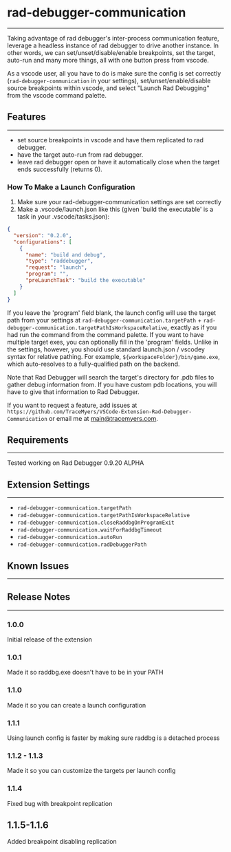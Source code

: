 # rad-debugger-communication
---

Taking advantage of rad debugger's inter-process communication feature, leverage a headless instance of rad debugger to drive another instance. In other words, we can set/unset/disable/enable breakpoints, set the target, auto-run and many more things, all with one button press from vscode. 

As a vscode user, all you have to do is make sure the config is set correctly (`rad-debugger-communication` in your settings), set/unset/enable/disable source breakpoints within vscode, and select "Launch Rad Debugging" from the vscode command palette.

## Features
---
* set source breakpoints in vscode and have them replicated to rad debugger.
* have the target auto-run from rad debugger.
* leave rad debugger open or have it automatically close when the target ends successfully (returns 0). 

### How To Make a Launch Configuration

1. Make sure your rad-debugger-communication settings are set correctly
2. Make a .vscode/launch.json like this (given 'build the executable' is a task in your .vscode/tasks.json):

```json
{
  "version": "0.2.0",
  "configurations": [
    {
      "name": "build and debug",
      "type": "raddebugger",
      "request": "launch",
      "program": "",
      "preLaunchTask": "build the executable"
    }
  ]
}
```

If you leave the 'program' field blank, the launch config will use the target path from your settings at `rad-debugger-communication.targetPath` + `rad-debugger-communication.targetPathIsWorkspaceRelative`, exactly as if you had run the command from the command palette. If you want to have multiple target exes, you can optionally fill in the 'program' fields. Unlike in the settings, however, you should use standard launch.json / vscodey syntax for relative pathing. For example, `${workspaceFolder}/bin/game.exe`, which auto-resolves to a fully-qualified path on the backend.

Note that Rad Debugger will search the target's directory for .pdb files to gather debug information from. If you have custom pdb locations, you will have to give that information to Rad Debugger. 

If you want to request a feature, add issues at `https://github.com/TraceMyers/VSCode-Extension-Rad-Debugger-Communication` or email me at main@tracemyers.com.

## Requirements
---

Tested working on Rad Debugger 0.9.20 ALPHA 

## Extension Settings
---

* `rad-debugger-communication.targetPath`
* `rad-debugger-communication.targetPathIsWorkspaceRelative`
* `rad-debugger-communication.closeRaddbgOnProgramExit`
* `rad-debugger-communication.waitForRaddbgTimeout`
* `rad-debugger-communication.autoRun`
* `rad-debugger-communication.radDebuggerPath`

## Known Issues
---

## Release Notes
---

### 1.0.0

Initial release of the extension

### 1.0.1

Made it so raddbg.exe doesn't have to be in your PATH

### 1.1.0

Made it so you can create a launch configuration

### 1.1.1

Using launch config is faster by making sure raddbg is a detached process

### 1.1.2 - 1.1.3

Made it so you can customize the targets per launch config

### 1.1.4

Fixed bug with breakpoint replication

## 1.1.5-1.1.6

Added breakpoint disabling replication
